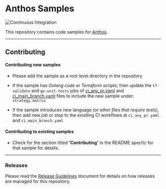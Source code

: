 # Anthos Samples

![Continuous Integration](https://github.com/GoogleCloudPlatform/anthos-samples/workflows/Continuous%20Integration%20-%20Main/Release/badge.svg)

This repository contains code samples for [Anthos](https://cloud.google.com/anthos/docs).

---

## Contributing

#### Contributing new samples
- Please add the sample as a root level directory in the repository

- If the sample has _Golang code_ or _Terraform scripts_, then update the `tf-validate` and `go-unit-tests` jobs of [ci_any_pr.yaml](/.github/workflows/ci_any_pr.yaml) and [ci_main_branch.yaml](/.github/workflows/ci_main_branch.yaml) files to include the new sample under: `strategy.matrix`

- If the sample introduces new language _(or other files that require tests)_, then add new _job_ or _step_ to the exisiting CI workflows at `ci_any_pr.yaml` and `ci_main_branch.yaml`

#### Contributing to existing samples
- Check for the section titled **'Contributing'** in the README specfic for that sample for details.

---
### Releases
Please read the [Release Guidelines](/.github/release.md) document for details on how releases are managed for this repository.
